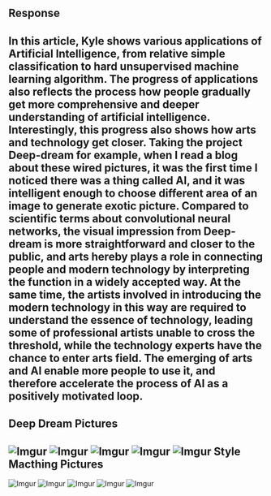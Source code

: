 Response 
---
In this article, Kyle shows various applications of Artificial Intelligence, from relative simple classification to hard unsupervised machine learning algorithm. The progress of applications also reflects the process how people gradually get more comprehensive and deeper understanding of artificial intelligence. Interestingly, this progress also shows how arts and technology get closer. Taking the project Deep-dream for example, when I read a blog about these wired pictures, it was the first time I noticed there was a thing called AI, and it was intelligent enough to choose different area of an image to generate exotic picture. Compared to scientific terms about convolutional neural networks, the visual impression from Deep-dream is more straightforward and closer to the public, and arts hereby plays a role in connecting people and modern technology by interpreting the function in a widely accepted way.  At the same time, the artists involved in introducing the modern technology in this way are required to understand the essence of technology, leading some of professional artists unable to cross the threshold, while the technology experts have the chance to enter arts field. The emerging of arts and AI enable more people to use it, and therefore accelerate the process of AI as a positively motivated loop. 
---
Deep Dream Pictures  
---
![Imgur](https://imgur.com/BIARarc.jpg)
![Imgur](https://imgur.com/h3dtfoa.jpg)
![Imgur](https://imgur.com/GxDrlKw.jpg)
![Imgur](https://imgur.com/DbdZPcY.jpg)
![Imgur](https://imgur.com/Od5brk7.jpg) 
Style Macthing Pictures
---
![Imgur](https://imgur.com/ckjy05G.jpg)
![Imgur](https://imgur.com/1sfIEhg.jpg)
![Imgur](https://imgur.com/ICbf3d4.jpg)
![Imgur](https://imgur.com/t4T0xo9.jpg)
![Imgur](https://imgur.com/ujyT1hF.jpg)
